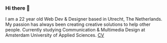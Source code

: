 ### Hi there 👋
I am a 22 year old Web Dev & Designer based in Utrecht, The Netherlands. My passion has always been creating creative solutions to help other people. Currently studying Communication & Multimedia Design at Amsterdam University of Applied Sciences. [CV](https://read.cv/sjors)


<!--
**SjorsWijsman/SjorsWijsman** is a ✨ _special_ ✨ repository because its `README.md` (this file) appears on your GitHub profile.

Here are some ideas to get you started:

- 🔭 I’m currently working on ...
- 🌱 I’m currently learning ...
- 👯 I’m looking to collaborate on ...
- 🤔 I’m looking for help with ...
- 💬 Ask me about ...
- 📫 How to reach me: ...
- 😄 Pronouns: ...
- ⚡ Fun fact: ...
-->
